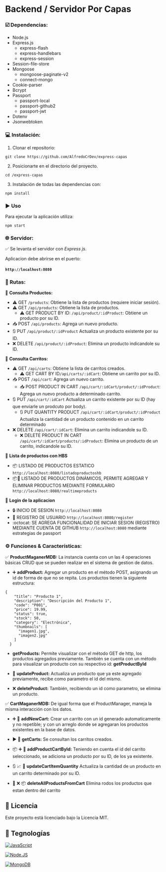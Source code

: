 # Backend / Servidor Por Capas

### ☑️ Dependencias:

- Node.js    
- Express.js  
  - express-flash  
  - express-handlebars  
  - express-session  
- Session-file-store  
- Mongoose  
  - mongoose-paginate-v2  
  - connect-mongo  
- Cookie-parser  
- Bcrypt  
- Passport  
  - passport-local  
  - passport-github2
  - passport-jwt
- Dotenv
- Jsonwebtoken


### 💻 Instalación:  

1. Clonar el repositorio: 
```shell
git clone https://github.com/AlfredoCrDev/express-capas
```
2. Posicionarte en el directorio del proyecto.

```shell
cd /express-capas
```
3. Instalación de todas las dependencias con:
```shell
npm install
```

### ▶️ Uso
Para ejecutar la aplicación utiliza:
```shell
npm start 
```


### 🌐 Servidor:

✅    Se levanta el servidor con *Express js*.

Aplicacion debe abrirse en el puerto: 

#### `http://localhost:8080`

### 🔀 Rutas:

📍   **Consulta Productos:** 

- ⚠️ GET `/products`: Obtiene la lista de productos (requiere iniciar sesión).
- ⚠️ GET `/api/products`: Obtiene la lista de productos.
  - ⚠️ GET PRODUCT BY ID: `/api/product/:idProduct`: Obtiene un producto por su ID.
- 📥 POST `/api/products`: Agrega un nuevo producto.
- 🔃 PUT `/api/product/:idProduct` Actualiza un producto existente por su ID.
- ❌ DELETE `/api/product/:idProduct`: Elimina un producto indicandole su ID.

📍   **Consulta Carritos:** 

- ⚠️ GET `/api/carts`: Obtiene la lista de carritos creados.
  - ⚠️ GET CART BY ID`/api/carts/:idCart`: Obtiene un carrito por su ID.
- 📥 POST `/api/cart`: Agrega un nuevo carrito.
  - 📥 POST PRODUCT IN CART `/api/cart/:idCart/product/:idProduct`: Agrega un nuevo producto a determinado carrito.
- 🔃 PUT `/api/cart/:idCart` Actualiza un carrito existente por su ID (hay que enviarle un prodcuto por body).
  - 🔃 PUT QUANTITY PRODUCT `/api/cart/:idCart/product/:idProduct` Actualiza la cantidad de un producto contenido en un carrito determinado
- ❌ DELETE `/api/cart/:idCart`: Elimina un carrito indicandole su ID.
  - ❌ DELETE PRODUCT IN CART `/api/cart/:idCart/products/:idProduct`: Elimina un producto de un carrito, indicandole su ID.

📖   **Lista de productos con HBS** 

- 📦 LISTADO DE PRODUCTOS ESTATICO `http://localhost:8080/listadoproductoshb`
- 📦🔁 LISTADO DE PRODUCTOS DINÁMICOS, PERMITE AGREGAR Y ELIMINAR PRODUCTOS MEDIANTE FORMULARIO `http://localhost:8080/realtimeproducts`

🔎   **Login de la aplicacion** 

- 🔒 INICIO DE SESION `http://localhost:8080`
- 👤 REGISTRO DE USUARIO `http://localhost:8080/register`
- :octocat: SE AGREGA FUNCIONALIDAD DE INICIAR SESION (REGISTRO) MEDIANTE CUENTA DE GITHUB `http://localhost:8080` mediante estrategias de passport


### ⚙️ Funciones & Características:

✅    **ProductMaganerMDB:**  La instancia  cuenta con un las 4 operaciones básicas CRUD que se pueden realizar en el sistema de gestion de datos.

- ➕ **addProduct:** Agregar un producto en el método POST, asignando un id de forma de que no se repita. Los productos tienen la siguiente estructura: 

```
{
    "title": "Producto 1",
    "description": "Descripción del Producto 1",
    "code": "P001",
    "price": 19.99,
    "status": true,
    "stock": 50,
    "category": "Electrónica",
    "thumbnails": [
      "imagen1.jpg",
      "imagen2.jpg"
    ]
  }
```
- **getProducts:** Permite visualizar con el método GET de http, los productos agregados previamente.
También se cuenta con un método para visualizar un producto con su respectivo id: **getProductById**

- 🔁 **updateProduct:** Actualiza un producto que ya este agregado previamente, recibe como parametro el id del mismo. 

- ❌ **deleteProduct:** También, recibiendo un id como parametro, se elimina un producto. 

✅    **CartMaganerMDB:**  De igual forma que el ProductManager, maneja la misma interacción con los datos.

-  ➕ 🛒 **addNewCart:** Crear un carrito con un id generado automaticamente y no repetible; y con un arreglo donde se agregaran los productos existentes en la base de datos. 

-  ▶️ 🛒  **getCarts:** Se consultan los carritos creados. 

-  📦 ➕ 🛒 **addProductCartById:** Teniendo en cuenta el id del carrito seleccionado, se adiciona un producto por su ID, de los ya existente. 
-  🔃 📈 🛒 **updateCartItemQuantity** Actualiza la cantidad de un producto en un carrito determinado por su ID.
-  🛒 ❌ 📦 **deleteAllProductsFromCart** Elimina rodos los productos que estan dentro del carrito


## 🔐 Licencia

Este proyecto está licenciado bajo la Licencia MIT. 


## 📱 Tegnologías

[![JavaScript](https://img.shields.io/badge/JavaScript-F7DF1E?style=for-the-badge&logo=javascript&logoColor=white&labelColor=101010)]()

[![Node.JS](https://img.shields.io/badge/Node.JS-339933?style=for-the-badge&logo=node.js&logoColor=white&labelColor=101010)]()

[![MongoDB](https://img.shields.io/badge/MongoDB-47A248?style=for-the-badge&logo=mongodb&logoColor=white&labelColor=101010)]()
